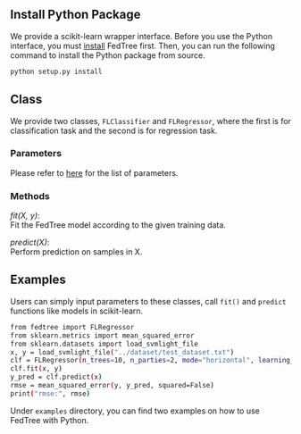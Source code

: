 ## Install Python Package

We provide a scikit-learn wrapper interface. Before you use the Python interface, you must [install](https://fedtree.readthedocs.io/en/latest/Installation.html) FedTree first. 
Then, you can run the following command to install the Python package from source.
```bash
python setup.py install
```

## Class

We provide two classes, ```FLClassifier``` and ```FLRegressor```, where the first is for classification task and the second is for regression task.

### Parameters
Please refer to [here](https://fedtree.readthedocs.io/en/latest/Parameters.html) for the list of parameters.


### Methods

*fit(X, y)*:\
Fit the FedTree model according to the given training data.

*predict(X)*:\
Perform prediction on samples in X.


## Examples
Users can simply input parameters to these classes, call ```fit()``` and ```predict``` functions like models in scikit-learn.

```bash
from fedtree import FLRegressor
from sklearn.metrics import mean_squared_error
from sklearn.datasets import load_svmlight_file
x, y = load_svmlight_file("../dataset/test_dataset.txt")
clf = FLRegressor(n_trees=10, n_parties=2, mode="horizontal", learning_rate=0.2, max_depth=4, objective="reg:linear")
clf.fit(x, y)
y_pred = clf.predict(x)
rmse = mean_squared_error(y, y_pred, squared=False)
print("rmse:", rmse)
```

Under ```examples``` directory, you can find two examples on how to use FedTree with Python.
